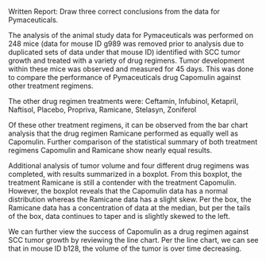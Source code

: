Written Report: Draw three correct conclusions from the data for Pymaceuticals. 


The analysis of the animal study data for Pymaceuticals was performed on 248 mice (data for mouse ID g989 was removed prior to analysis due to duplicated sets of data under that mouse ID) identified with SCC tumor growth and treated with a variety of drug regimens. Tumor development within these mice was observed and measured for 45 days. This was done to compare the performance of Pymaceuticals drug Capomulin against other treatment regimens. 

The other drug regimen treatments were: Ceftamin, Infubinol, Ketapril, Naftisol, Placebo, Propriva, Ramicane, Stelasyn, Zoniferol

Of these other treatment regimens, it can be observed from the bar chart analysis that the drug regimen Ramicane performed as equally well as Capomulin. Further comparison of the statistical summary of both treatment regimens Capomulin and Ramicane show nearly equal results. 

Additional analysis of tumor volume and four different drug regimens was completed, with results summarized in a boxplot. From this boxplot, the treatment Ramicane is still a contender with the treatment Capomulin. However, the boxplot reveals that the Capomulin data has a normal distribution whereas the Ramicane data has a slight skew. Per the box, the Ramicane data has a concentration of data at the median, but per the tails of the box, data continues to taper and is slightly skewed to the left.

We can further view the success of Capomulin as a drug regimen against SCC tumor growth by reviewing the line chart. Per the line chart, we can see that in mouse ID b128, the volume of the tumor is over time decreasing. 
